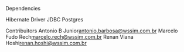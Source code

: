 Dependencies

Hibernate
Driver JDBC Postgres

Contribuitors
Antonio B Junior<antonio.barbosa@wssim.com.br>
Marcelo Fudo Rech<marcelo.rech@wssim.com.br>
Renan Viana Hoshi<renan.hoshi@wssim.com.br>
